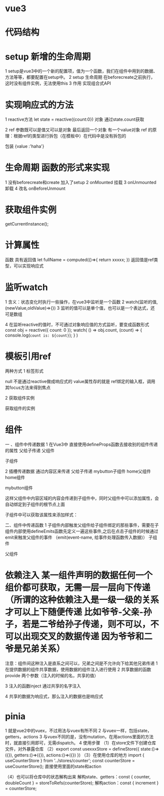 
# vue3

# 代码结构
<!-- 
<script setup>
</script>

<template>
</template>

<style>
</style> 
-->

# setup 新增的生命周期

1 setup是vue3中的一个新的配置项，值为一个函数，我们在组件中用到的数据、方法等等，都要配置在setup中。
2 setup 生命周期 在beforecreate之前执行，这时没有组件实例，无法使用this
3 作用 实现组合式API

# 实现响应式的方法

1 reactive方法
let state = reactive({count:0}) 对象
通过state.count获取

2 ref 参数既可以是值又可以是对象 最后返回一个对象 有一个value对象
ref 的原理：根据ref的类型进行拆包（在模板中）在代码中是没有拆包的
<!-- let msg = ref('haha'); -->  包装 {value :'haha'}
<!-- <h1>{{msg}}</h1> -->
<!-- <h1>{{msg.value}}</h1> -->

# 生命周期 函数的形式来实现

1 没有beforecreate和create 加入了setup
2 onMounted 挂载
3 onUnmounted 卸载
4 改名 onBeforeUnmount

# 获取组件实例

getCurrentInstance();

# 计算属性

函数 具有返回值
let fullName = computed(()=>{
    return xxxxx;
})
返回值是ref类型，可以实现响应式

# 监听watch

1 含义：状态变化时执行一些操作，在vue3中监听是一个函数
2 watch(监听的值,(newValue,oldValue)=>{})
3 监听的值可以是单个值，也可以是一个表达式，还可是数组
<!-- https://cn.vuejs.org/guide/essentials/watchers.html#basic-example -->
4 在监听reactive的值时，不可通过对象响应值的方式监听，要变成函数形式
const obj = reactive({ count: 0 });
watch(
  () => obj.count,
  (count) => {
    console.log(`count is: ${count}`);
  }
)

# 模板引用ref

两种方式
1 标签形式
<!--  <input ref="input"></input> -->
<!-- let input = reactive() || ref(null); --> null 不是通过reactive做成响应式的
<!-- input.value.focus();  -->value属性存的就是 ref绑定的输入框，调用其focus方法来得到焦点
2 获取组件实例
<!-- const comp = getCurrentInstance();  --> 获取组件的实例
<!-- comp.refs.input.focus(); -->

# 组件

一 、组件中传递数据
1 在Vue3中 直接使用defineProps函数去接收别的组件传递的属性 父给子传递
父组件
<!-- <MyInput type="password" placeholder="请输入密码..." /> -->
子组件
<!-- const props = defineProps(['placeholder', 'type']); -->
<!-- <input :type="type" :placeholder="placeholder" /> -->

2 插槽传递数据 通过内容区来传递 父给子传递
mybutton子组件 home父组件
home组件
<!--<mybutton>保存</mybutton> -->
mybutton组件
<!--<button><slot></slot></button> -->
这样父组件中内容区域的内容会传递到子组件中，同时父组件中可以添加属性，会自动绑定到子组件的根节点上面
<!-- <mybutton type="password">保存</mybutton> -->
子组件中可以获取该属性来添加样式：<!--button[type='info']{} -->

二、组件中传递函数
1 子组件内部触发父组件给子组件绑定的那些事件，需要在子组件内部使用defineEmits函数先定义一遍这些事件,之后在点击子组件的时候通过emit来触发父组件的事件
（emit(event-name, 给事件处理函数传入数据)）
子组件
<!-- const emit = defineEmits(['submit', 'click','xxxx']) -->
<!-- <button @click="onButtonClick"></button> -->
<!-- 
    function onButtonClick() {
    emit('submit', 12);
    } 
-->
父组件
<!-- <MyButton type="error" @submit="onSubmit" @click="onSave" /> -->
<!-- function onSubmit() {} -->

# 依赖注入 某一组件声明的数据任何一个组价都可获取，无需一层一层向下传递（所谓的这种依赖注入是一级一级的关系才可以上下随便传递 比如爷爷-父亲-孙子，若是二爷给孙子传递，则不可以，不可以出现交叉的数据传递 因为爷爷和二爷是兄弟关系）

注意：组件间这种注入是直系之间可以，兄弟之间是不允许向下给其他兄弟传递
1 在提供数据的组件共享数据，使用数据的组件注入进行使用
2 共享数据的函数provide 两个参数（注入的时候的名，共享的值）
<!-- provide('shareData', shareData); -->
3 注入的函数inject 通过共享的名字注入
<!-- const data = inject('shareData') -->
4 共享的数据为响应式，那么注入的数据也是响应式

# pinia

1 就是vue2中的vuex，不过用法与vuex有所不同
2 与vuex一样，包括state，getters，actions
3 与vuex不同的是，没有mutation，在用actions里面的方法时，就直接引用即可，无需dispatch。
4 使用步骤
（1）在store文件下创建仓库文件，对外暴露仓库
（2）export const usexxxStore = defineStore({
  state:()=>({}),
  getters:()=>({}),
  actions:()=>({})
})
（3）在使用仓库的地方
import { useCounterStore } from '../stores/counter';
const counterStore = useCounterStore();
直接使用里面的state和action
<!-- <p>{{counterStore.counter}}</p> -->
<!-- <button @click="counterStore.increment()">+</button> -->
（4）也可以将仓库中的状态解构出来
解构state、getters：const { counter, doubleCount } = storeToRefs(counterStore);
解构action：const { increment } = counterStore;
